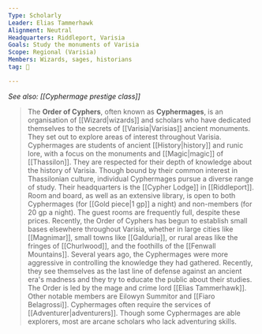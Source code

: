 ```yaml
---
Type: Scholarly
Leader: Elias Tammerhawk
Alignment: Neutral
Headquarters: Riddleport, Varisia
Goals: Study the monuments of Varisia
Scope: Regional (Varisia)
Members: Wizards, sages, historians
tag: 👥

---
```


*See also: [[Cyphermage prestige class]]*
> The **Order of Cyphers**, often known as **Cyphermages**, is an organisation of [[Wizard|wizards]] and scholars who have dedicated themselves to the secrets of [[Varisia|Varisias]] ancient monuments. They set out to explore areas of interest throughout Varisia. Cyphermages are students of ancient [[History|history]] and runic lore, with a focus on the monuments and [[Magic|magic]] of [[Thassilon]]. They are respected for their depth of knowledge about the history of Varisia. Though bound by their common interest in Thassilonian culture, individual Cyphermages pursue a diverse range of study.
> Their headquarters is the [[Cypher Lodge]] in [[Riddleport]]. Room and board, as well as an extensive library, is open to both Cyphermages (for [[Gold piece|1 gp]] a night) and non-members (for 20 gp a night). The guest rooms are frequently full, despite these prices. Recently, the Order of Cyphers has begun to establish small bases elsewhere throughout Varisia, whether in large cities like [[Magnimar]], small towns like [[Galduria]], or rural areas like the fringes of [[Churlwood]], and the foothills of the [[Fenwall Mountains]].
> Several years ago, the Cyphermages were more aggressive in controlling the knowledge they had gathered. Recently, they see themselves as the last line of defense against an ancient era's madness and they try to educate the public about their studies.
> The Order is led by the mage and crime lord [[Elias Tammerhawk]]. Other notable members are Eilowyn Summitor and [[Fiaro Belagrossi]].
> Cyphermages often require the services of [[Adventurer|adventurers]]. Though some Cyphermages are able explorers, most are arcane scholars who lack adventuring skills.







